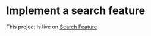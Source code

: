 # Implement a search feature

This project is live on [Search Feature](https://searchfeature.vercel.app/)
